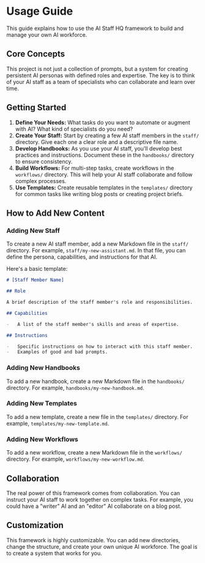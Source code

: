 # Usage Guide

This guide explains how to use the AI Staff HQ framework to build and manage your own AI workforce.

## Core Concepts

This project is not just a collection of prompts, but a system for creating persistent AI personas with defined roles and expertise. The key is to think of your AI staff as a team of specialists who can collaborate and learn over time.

## Getting Started

1.  **Define Your Needs:** What tasks do you want to automate or augment with AI? What kind of specialists do you need?
2.  **Create Your Staff:** Start by creating a few AI staff members in the `staff/` directory. Give each one a clear role and a descriptive file name.
3.  **Develop Handbooks:** As you use your AI staff, you'll develop best practices and instructions. Document these in the `handbooks/` directory to ensure consistency.
4.  **Build Workflows:** For multi-step tasks, create workflows in the `workflows/` directory. This will help your AI staff collaborate and follow complex processes.
5.  **Use Templates:** Create reusable templates in the `templates/` directory for common tasks like writing blog posts or creating project briefs.

## How to Add New Content

### Adding New Staff

To create a new AI staff member, add a new Markdown file in the `staff/` directory. For example, `staff/my-new-assistant.md`. In that file, you can define the persona, capabilities, and instructions for that AI.

Here's a basic template:

```markdown
# [Staff Member Name]

## Role

A brief description of the staff member's role and responsibilities.

## Capabilities

-   A list of the staff member's skills and areas of expertise.

## Instructions

-   Specific instructions on how to interact with this staff member.
-   Examples of good and bad prompts.
```

### Adding New Handbooks

To add a new handbook, create a new Markdown file in the `handbooks/` directory. For example, `handbooks/my-new-handbook.md`.

### Adding New Templates

To add a new template, create a new file in the `templates/` directory. For example, `templates/my-new-template.md`.

### Adding New Workflows

To add a new workflow, create a new Markdown file in the `workflows/` directory. For example, `workflows/my-new-workflow.md`.

## Collaboration

The real power of this framework comes from collaboration. You can instruct your AI staff to work together on complex tasks. For example, you could have a "writer" AI and an "editor" AI collaborate on a blog post.

## Customization

This framework is highly customizable. You can add new directories, change the structure, and create your own unique AI workforce. The goal is to create a system that works for you.
